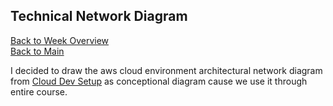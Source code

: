 ## Technical Network Diagram 


[Back to Week Overview](../README.md)<br/>
[Back to Main](../../README.md)

I decided to draw the aws cloud environment architectural network diagram from [Cloud Dev Setup](../cloud-env-setup/README.md) as conceptional diagram cause we use it through entire course.
